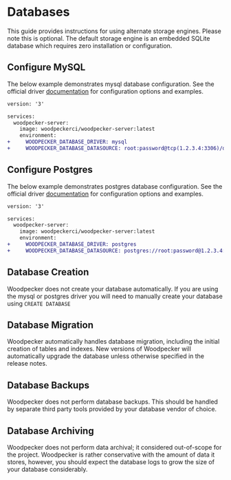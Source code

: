 # Databases

This guide provides instructions for using alternate storage engines. Please note this is optional. The default storage engine is an embedded SQLite database which requires zero installation or configuration.

## Configure MySQL

The below example demonstrates mysql database configuration. See the official driver [documentation](https://github.com/go-sql-driver/mysql#dsn-data-source-name) for configuration options and examples.

```diff
version: '3'

services:
  woodpecker-server:
    image: woodpeckerci/woodpecker-server:latest
    environment:
+     WOODPECKER_DATABASE_DRIVER: mysql
+     WOODPECKER_DATABASE_DATASOURCE: root:password@tcp(1.2.3.4:3306)/drone?parseTime=true
```

## Configure Postgres

The below example demonstrates postgres database configuration. See the official driver [documentation](https://www.postgresql.org/docs/current/static/libpq-connect.html#LIBPQ-CONNSTRING) for configuration options and examples.

```diff
version: '3'

services:
  woodpecker-server:
    image: woodpeckerci/woodpecker-server:latest
    environment:
+     WOODPECKER_DATABASE_DRIVER: postgres
+     WOODPECKER_DATABASE_DATASOURCE: postgres://root:password@1.2.3.4:5432/postgres?sslmode=disable
```

## Database Creation

Woodpecker does not create your database automatically. If you are using the mysql or postgres driver you will need to manually create your database using `CREATE DATABASE`

## Database Migration

Woodpecker automatically handles database migration, including the initial creation of tables and indexes. New versions of Woodpecker will automatically upgrade the database unless otherwise specified in the release notes.

## Database Backups

Woodpecker does not perform database backups. This should be handled by separate third party tools provided by your database vendor of choice.

## Database Archiving

Woodpecker does not perform data archival; it considered out-of-scope for the project. Woodpecker is rather conservative with the amount of data it stores, however, you should expect the database logs to grow the size of your database considerably.

